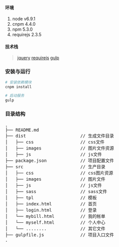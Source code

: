 
#### 环境
 1. node v6.9.1
 2. cnpm 4.4.0
 3. npm 5.3.0
 4. requirejs 2.3.5
  
#### 技术栈

> [jquery](https://github.com/jquery/jquery)
> [requirejs](https://github.com/requirejs/requirejs)
> [gulp](https://github.com/gulpjs/gulp)

### 安装与运行

```bash
# 安装依赖模块
cnpm install

# 启动服务
gulp

```
### 目录结构
<pre>
.
├── README.md           
├── dist                     // 生成文件目录
│   ├── css                  // css文件
│   ├── images               // 图片文件资源
│   ├── js                   // js文件
├── package.json             // 项目配置文件
├── src                      // 生产目录
│   ├── css                  // css图片资源
│   ├── images               // 图片文件
│   ├── js                   // js文件
│   ├── sass                 // sass文件
│   ├── tpl                  // 模板
│   ├── index.html           // 首页
│   ├── login.html           // 登录
│   └── mybill.html          // 我的帐单
│   └── myself.html          // 个人中心       
│   └── ........             // 其它文件     
├── gulpfile.js              // 项目入口文件
.
</pre>